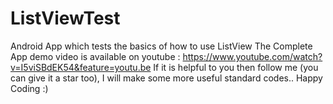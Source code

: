 # ListViewTest
Android App which tests the basics of how to use ListView
The Complete App demo video is available on youtube : https://www.youtube.com/watch?v=I5viSBdEK54&feature=youtu.be
If it is helpful to you then follow me (you can give it a star too), I will make some more useful standard codes..
  Happy Coding :)
